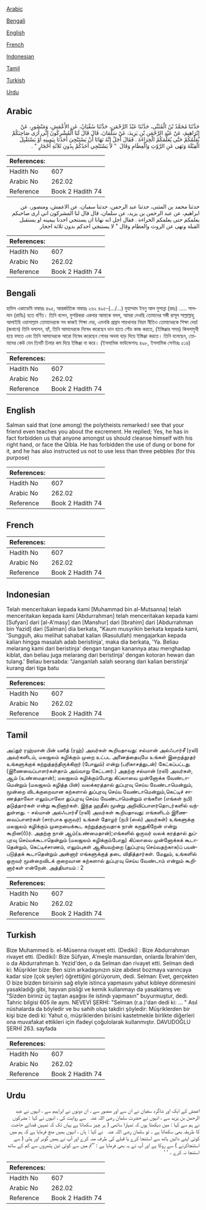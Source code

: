 [Arabic](#arabic)

[Bengali](#bengali)

[English](#english)

[French](#french)

[Indonesian](#indonesian)

[Tamil](#tamil)

[Turkish](#turkish)

[Urdu](#urdu)

## Arabic


<div dir="rtl" lang="ar" style={{fontSize:'larger',backgroundColor:'#f8f9fa',padding:20}}>
حَدَّثَنَا مُحَمَّدُ بْنُ الْمُثَنَّى، حَدَّثَنَا عَبْدُ الرَّحْمَنِ، حَدَّثَنَا سُفْيَانُ، عَنِ الأَعْمَشِ، وَمَنْصُورٍ، عَنْ إِبْرَاهِيمَ، عَنْ عَبْدِ الرَّحْمَنِ بْنِ يَزِيدَ، عَنْ سَلْمَانَ، قَالَ قَالَ لَنَا الْمُشْرِكُونَ إِنِّي أَرَى صَاحِبَكُمْ يُعَلِّمُكُمْ حَتَّى يُعَلِّمَكُمُ الْخِرَاءَةَ ‏.‏ فَقَالَ أَجَلْ إِنَّهُ نَهَانَا أَنْ يَسْتَنْجِيَ أَحَدُنَا بِيَمِينِهِ أَوْ يَسْتَقْبِلَ الْقِبْلَةَ وَنَهَى عَنِ الرَّوْثِ وَالْعِظَامِ وَقَالَ ‏ "‏ لاَ يَسْتَنْجِي أَحَدُكُمْ بِدُونِ ثَلاَثَةِ أَحْجَارٍ ‏"‏ ‏.‏
</div>
<div style={{backgroundColor:'#f8f9fa',padding:20, marginBottom: 10}}><table> <thead> <tr> <th>References:</th> <th></th> </tr> </thead> <tbody><tr><td>Hadith No</td><td>607</td></tr><tr><td>Arabic No</td><td>262.02</td></tr><tr><td>Reference</td><td>Book 2 Hadith 74</td></tr></tbody></table></div>


<div dir="rtl" lang="ar" style={{fontSize:'larger',backgroundColor:'#f8f9fa',padding:20}}>
حدثنا محمد بن المثنى، حدثنا عبد الرحمن، حدثنا سفيان، عن الاعمش، ومنصور، عن ابراهيم، عن عبد الرحمن بن يزيد، عن سلمان، قال قال لنا المشركون اني ارى صاحبكم يعلمكم حتى يعلمكم الخراءة . فقال اجل انه نهانا ان يستنجي احدنا بيمينه او يستقبل القبلة ونهى عن الروث والعظام وقال " لا يستنجي احدكم بدون ثلاثة احجار
</div>
<div style={{backgroundColor:'#f8f9fa',padding:20, marginBottom: 10}}><table> <thead> <tr> <th>References:</th> <th></th> </tr> </thead> <tbody><tr><td>Hadith No</td><td>607</td></tr><tr><td>Arabic No</td><td>262.02</td></tr><tr><td>Reference</td><td>Book 2 Hadith 74</td></tr></tbody></table></div>

## Bengali


<div dir="ltr" lang="bn" style={{fontSize:'larger',backgroundColor:'#f8f9fa',padding:20}}>
হাদিস একাডেমি নাম্বারঃ ৪৯৫, আন্তর্জাতিক নাম্বারঃ ২৬২ ৪৯৫-(.../...) মুহাম্মাদ ইবনু আল মুসান্না (রহঃ) ..... সালমান (রাযিঃ) হতে বর্ণিত। তিনি বলেন, মুশরিকরা একবার আমাকে বলল, আমরা দেখছি তোমাদের সঙ্গী রাসূল সাল্লাল্লাহু আলাইহি ওয়াসাল্লাম তোমাদেরকে সব কাজই শিক্ষা দেয়, এমনকি প্রস্রাব পায়খানার নিয়ম নীতিও তোমাদেরকে শিক্ষা দেয়! (জবাবে) তিনি বললেন, হ্যাঁ, তিনি আমাদেরকে নিষেধ করেছেন ডান হাতে শৌচ কাজ করতে, (ইস্তিঞ্জার সময়) কিবলামুখী হয়ে বসতে এবং তিনি আমাদেরকে আরো নিষেধ করেছেন গোবর অথবা হাড় দিয়ে ইস্তিঞ্জা করতে। তিনি বলেছেন, তোমাদের কেউ যেন তিনটি ঢিলার কম দিয়ে ইস্তিঞ্জা না করে। (ইসলামিক ফাউন্ডেশনঃ ৪৯৮, ইসলামিক সেন্টারঃ ৫১৪)
</div>
<div style={{backgroundColor:'#f8f9fa',padding:20, marginBottom: 10}}><table> <thead> <tr> <th>References:</th> <th></th> </tr> </thead> <tbody><tr><td>Hadith No</td><td>607</td></tr><tr><td>Arabic No</td><td>262.02</td></tr><tr><td>Reference</td><td>Book 2 Hadith 74</td></tr></tbody></table></div>

## English


<div dir="ltr" lang="en" style={{fontSize:'larger',backgroundColor:'#f8f9fa',padding:20}}>
Salman said that (one among) the polytheists remarked:I see that your friend even teaches you about the excrement. He replied; Yes, he has in fact forbidden us that anyone amongst us should cleanse himself with his right hand, or face the Qibla. He has forbidden the use of dung or bone for it, and he has also instructed us not to use less than three pebbles (for this purpose)
</div>
<div style={{backgroundColor:'#f8f9fa',padding:20, marginBottom: 10}}><table> <thead> <tr> <th>References:</th> <th></th> </tr> </thead> <tbody><tr><td>Hadith No</td><td>607</td></tr><tr><td>Arabic No</td><td>262.02</td></tr><tr><td>Reference</td><td>Book 2 Hadith 74</td></tr></tbody></table></div>

## French


<div dir="ltr" lang="fr" style={{fontSize:'larger',backgroundColor:'#f8f9fa',padding:20}}>

</div>
<div style={{backgroundColor:'#f8f9fa',padding:20, marginBottom: 10}}><table> <thead> <tr> <th>References:</th> <th></th> </tr> </thead> <tbody><tr><td>Hadith No</td><td>607</td></tr><tr><td>Arabic No</td><td>262.02</td></tr><tr><td>Reference</td><td>Book 2 Hadith 74</td></tr></tbody></table></div>

## Indonesian


<div dir="ltr" lang="id" style={{fontSize:'larger',backgroundColor:'#f8f9fa',padding:20}}>
Telah menceritakan kepada kami [Muhammad bin al-Mutsanna] telah menceritakan kepada kami [Abdurrahman] telah menceritakan kepada kami [Sufyan] dari [al-A'masy] dan [Manshur] dari [Ibrahim] dari [Abdurrahman bin Yazid] dari [Salman] dia berkata, "Kaum musyrikin berkata kepada kami, 'Sungguh, aku melihat sahabat kalian (Rasulullah) mengajarkan kepada kalian hingga masalah adab beristinja', maka dia berkata, 'Ya. Beliau melarang kami dari beristinja' dengan tangan kanannya atau menghadap kiblat, dan beliau juga melarang dari beristinja' dengan kotoran hewan dan tulang.' Beliau bersabda: "Janganlah salah seorang dari kalian beristinja' kurang dari tiga batu
</div>
<div style={{backgroundColor:'#f8f9fa',padding:20, marginBottom: 10}}><table> <thead> <tr> <th>References:</th> <th></th> </tr> </thead> <tbody><tr><td>Hadith No</td><td>607</td></tr><tr><td>Arabic No</td><td>262.02</td></tr><tr><td>Reference</td><td>Book 2 Hadith 74</td></tr></tbody></table></div>

## Tamil


<div dir="ltr" lang="ta" style={{fontSize:'larger',backgroundColor:'#f8f9fa',padding:20}}>
அப்துர் ரஹ்மான் பின் யஸீத் (ரஹ்) அவர்கள் கூறியதாவது: சல்மான் அல்ஃபார்சீ (ரலி) அவர்களிடம், மலஜலம் கழிக்கும் முறை உட்பட அனைத்தையுமே உங்கள் இறைத்தூதர் உங்களுக்குக் கற்றுத்தந்திருக்கிறார் (போலும்) என்று (பரிகாசத்துடன்) கேட்கப்பட்டது. (இணைவைப்பாளர்கள்தாம் அவ்வாறு கேட்டனர்.) அதற்கு சல்மான் (ரலி) அவர்கள், ஆம் (உண்மைதான்); மலஜலம் கழிக்கும்போது கிப்லாவை முன்னோக்க வேண்டாமென்றும் (மலஜலம் கழித்த பின்) வலக்கரத்தால் துப்புரவு செய்ய வேண்டாமென்றும், மூன்றை விடக்குறைவான கற்களால் துப்புரவு செய்ய வேண்டாமென்றும்,கெட்டிச் சாணத்தாலோ எலும்பாலோ துப்புரவு செய்ய வேண்டாமென்றும் எங்களை (எங்கள் நபி) தடுத்தார்கள் என்று கூறினார்கள். இந்த ஹதீஸ் மூன்று அறிவிப்பாளர்தொடர்களில் வந்துள்ளது. - சல்மான் அல்ஃபார்சீ (ரலி) அவர்கள் கூறியதாவது: எங்களிடம் இணைவைப்பாளர்கள் (சார்பாக ஒருவர்) உங்கள் தோழர் (நபி (ஸல்) அவர்கள்) உங்களுக்கு மலஜலம் கழிக்கும் முறையைக்கூட கற்றுத்தருவதாக நான் கருதுகிறேன் என்று கூறின(ô)ர். அதற்கு நான் ஆம்(உண்மைதான்);எங்களில் ஒருவர் வலக் கரத்தால் துப்புரவு செய்யக்கூடாதென்றும் (மலஜலம் கழிக்கும்போது) கிப்லாவை முன்னோக்கக் கூடாதென்றும், கெட்டிச்சாணம், எலும்புகள் ஆகியவற்றை (துப்புரவு செய்வதற்காக)ப் பயன்படுத்தக் கூடாதென்றும் அன்னார் எங்களுக்குத் தடை விதித்தார்கள். மேலும், உங்களில் ஒருவர் மூன்றைவிடக் குறைவான கற்களால் துப்புரவு செய்ய வேண்டாம் என்றும் கூறினார்கள் என்றேன். அத்தியாயம் : 2
</div>
<div style={{backgroundColor:'#f8f9fa',padding:20, marginBottom: 10}}><table> <thead> <tr> <th>References:</th> <th></th> </tr> </thead> <tbody><tr><td>Hadith No</td><td>607</td></tr><tr><td>Arabic No</td><td>262.02</td></tr><tr><td>Reference</td><td>Book 2 Hadith 74</td></tr></tbody></table></div>

## Turkish


<div dir="ltr" lang="tr" style={{fontSize:'larger',backgroundColor:'#f8f9fa',padding:20}}>
Bize Muhammed b. el-Müsenna rivayet etti. (Dediki) : Bize Abdurrahman rivayet etti. (Dediki): Bize Süfyan, A'meşle mansurdan, onlarda İbrahim'den, o da Abdurrahman b. Yezid'den, o da Selman dan rivayet etti. Selman dedi ki: Müşrikler bize: Ben sizin arkadaşınızın size abdest bozmaya varıncaya kadar size (çok şeyler) öğrettiğini görüyorum, dedi. Selman: Evet, gerçekten O bize bizden birisinin sağ eliyle istinca yapmasını yahut kıbleye dönmesini yasakladığı gibi, hayvan pisliği ve kemik kullanmayı da yasaklamış ve: "Sizden biriniz üç taştan aşağısı ile istindı yapmasın" buyurmuştur, dedi. Tahric bilgisi 605 ile aynı. NEVEVİ ŞERHİ: "Selman (r.a.)'dan dedi ki: ... " Asıl nüshalarda da böyledir ve bu sahih olup takdiri şöyledir: Müşriklerden bir kişi bize dedi ki: Yahut o, müşriklerden birisini kastetmekle birlikte diğerleri ona muvafakat ettikleri için ifadeyi çoğulolarak kullanmıştır. DAVUDOĞLU ŞERHİ 263. sayfada
</div>
<div style={{backgroundColor:'#f8f9fa',padding:20, marginBottom: 10}}><table> <thead> <tr> <th>References:</th> <th></th> </tr> </thead> <tbody><tr><td>Hadith No</td><td>607</td></tr><tr><td>Arabic No</td><td>262.02</td></tr><tr><td>Reference</td><td>Book 2 Hadith 74</td></tr></tbody></table></div>

## Urdu


<div dir="rtl" lang="ur" style={{fontSize:'larger',backgroundColor:'#f8f9fa',padding:20}}>
اعمش کے ایک اور شاگرد سفیان نے ان سے اور منصور سے ، ان دونوں نے ابراہیم سے ، انہوں نے عبد الرحمن بن یزید سے ، انہوں نے حضرت سلمان ‌رضی ‌اللہ ‌عنہ ‌ ‌ سے روایت کی ، انہوں نے کہا : مشرکوں نے ہم سے کہا : میں دیکھتا ہوں کہ تمہارا ساتھی ( ہر چیز سکھاتا ہے یہاں تک کہ تمہیں قضائے حاجت کا طریقہ بھی سکھاتا ہے ۔ تو سلمان ‌رضی ‌اللہ ‌عنہ ‌ ‌ نے کہا : ہاں ، انہوں ہمیں منع فرمایا ہے کہ ہم میں کوئی اپنے دائیں ہاتھ سے استنجا کرے یا قبلے کی طرف منہ کرے اور آپ نے ہمیں گوبر اور ہڈی ( سے استنجاکرنے ) سے روکا ہے اور آپ نے یہ بھی فرمایا ہے : ’’تم میں سے کوئی تین پتھروں سے کم کے ساتھ استنجا نہ کرے ۔ ‘ ‘
</div>
<div style={{backgroundColor:'#f8f9fa',padding:20, marginBottom: 10}}><table> <thead> <tr> <th>References:</th> <th></th> </tr> </thead> <tbody><tr><td>Hadith No</td><td>607</td></tr><tr><td>Arabic No</td><td>262.02</td></tr><tr><td>Reference</td><td>Book 2 Hadith 74</td></tr></tbody></table></div>